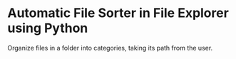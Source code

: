 # Automatic File Sorter in File Explorer using Python
Organize files in a folder into categories, taking its path from the user.
